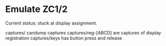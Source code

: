 # Emulate ZC1/2

Current status: stuck at display assignment.

captures/ candump captures
captures/reg-[ABCD] are captures of display registration
captures/keys has button press and release
